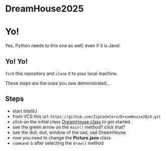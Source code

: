 # DreamHouse2025

# Yo!

Yes, Python needs to this one as well; even if it is Java!

## Yo! Yo!

`fork` this repository and `clone` it to your local machine.

These steps are the ones you saw demonstrated...

## Steps
- start IntelliJ
- from VCS this url: `https://github.com/ZipCodeCore/DreamHouse2024.git`
- click on the initial class [DreamHouse class](src/main/java/rocks/zipcode/dreamhouse/DreamHouse.java) to get started.
- see the green arrow on the `main()` method? click that?
- see the dull, dull, window of the sad, sad DreamHouse
- now you need to change the **Picture.java** class
- `command-b` after selecting the `draw()` method
